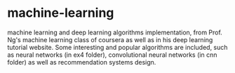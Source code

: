 # machine-learning
machine learning and deep learning algorithms implementation, from Prof. Ng's machine learning class of coursera as well as in his  deep learning tutorial website. Some interesting and popular algorithms are included, such as neural networks (in ex4 folder), convolutional neural networks (in cnn folder) as well as recommendation systems design.
